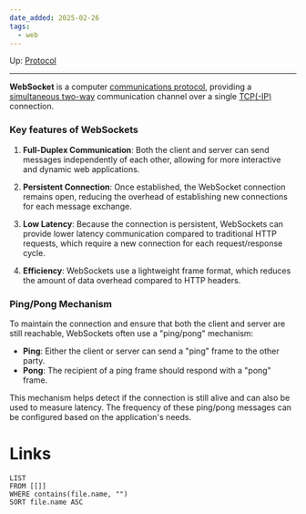 ```yaml
---
date_added: 2025-02-26
tags:
  - web
---
```

Up: [Protocol](Protocol.md)
___
 **WebSocket** is a computer [communications protocol](https://en.wikipedia.org/wiki/Communications_protocol "Communications protocol"), providing a [simultaneous two-way](https://en.wikipedia.org/wiki/Full-duplex "Full-duplex") communication channel over a single [TCP(-IP)](TCP(-IP).md) connection.

### Key features of WebSockets

1. **Full-Duplex Communication**: Both the client and server can send messages independently of each other, allowing for more interactive and dynamic web applications.
    
2. **Persistent Connection**: Once established, the WebSocket connection remains open, reducing the overhead of establishing new connections for each message exchange.
    
3. **Low Latency**: Because the connection is persistent, WebSockets can provide lower latency communication compared to traditional HTTP requests, which require a new connection for each request/response cycle.
    
4. **Efficiency**: WebSockets use a lightweight frame format, which reduces the amount of data overhead compared to HTTP headers.


### Ping/Pong Mechanism

To maintain the connection and ensure that both the client and server are still reachable, WebSockets often use a "ping/pong" mechanism:

- **Ping**: Either the client or server can send a "ping" frame to the other party.
- **Pong**: The recipient of a ping frame should respond with a "pong" frame.

This mechanism helps detect if the connection is still alive and can also be used to measure latency. The frequency of these ping/pong messages can be configured based on the application's needs.
# Links
```dataview
LIST
FROM [[]]
WHERE contains(file.name, "")
SORT file.name ASC
```
